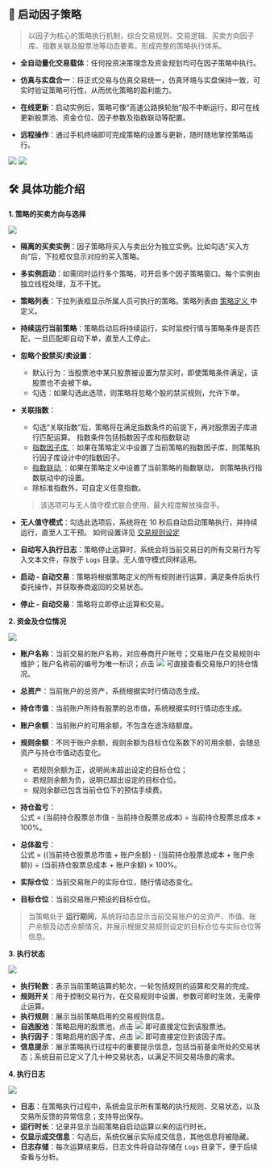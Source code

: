 ## 🚀 启动因子策略

> 以因子为核心的策略执行机制，综合交易规则、交易逻辑、买卖方向因子库、指数关联及股票池等动态要素，形成完整的策略执行体系。

- **全自动量化交易载体**：任何投资决策理念及资金规划均可在因子策略中执行。

- **仿真与实盘合一**：将正式交易与仿真交易统一，仿真环境与实盘保持一致，可实时验证策略可行性，从而优化策略的盈利能力。

- **在线更新**：启动实例后，策略可像“高速公路换轮胎”般不中断运行，即可在线更新股票池、资金仓位、因子参数及指数联动等配置。

- **远程操作**：通过手机终端即可完成策略的设置与更新，随时随地掌控策略运行。

<p align="left">
   <img  src="./images/launch_factor_strategy_buy.png"/ style="max-width:none;">
   <img  src="./images/launch_factor_strategy_sell.png"/ style="max-width:none;">
</p>

## 🛠️ 具体功能介绍

**1. 策略的买卖方向与选择**
 <p align="left">
    <img  src="./images/launch_factor_strategy_direction.png"/ style="max-width:none;">
 </p>

- **隔离的买卖实例**：因子策略将买入与卖出分为独立实例。比如勾选“买入方向”后，下拉框仅显示对应的买入策略。

- **多实例启动**：如需同时运行多个策略，可开启多个因子策略窗口。每个实例由独立线程处理，互不干扰。

- **策略列表**：下拉列表框显示所属人员可执行的策略。策略列表由 [ 策略定义 ](./Strategy_Definition.md) 中定义。

- **持续运行当前策略**：策略启动后将持续运行，实时监控行情与策略条件是否匹配，一旦匹配即自动下单，直至人工停止。  

- **忽略个股禁买/卖设置**：
  - 默认行为：当股票池中某只股票被设置为禁买时，即使策略条件满足，该股票也不会被下单。
  - 勾选：如果勾选此选项，则策略将忽略个股的禁买规则，允许下单。

- **关联指数**：
  - 勾选“关联指数”后，策略将在满足指数条件的前提下，再对股票因子库进行匹配运算。  指数条件包括指数因子库和指数联动
  - [ 指数因子库 ](./Factor_Library_Design.md)：如果在策略定义中设置了当前策略的指数因子库，则策略执行因子库设计中的指数因子。  
  - [ 指数联动 ](./Index_Linkage.md)：如果在策略定义中设置了当前策略的指数联动，  则策略执行指数联动中的设置。
  - 除标准指数外，可自定义任意指数。
   > 该选项可与无人值守模式联合使用，最大程度解放操盘手。  

- **无人值守模式**：勾选此选项后，系统将在 10 秒后自动启动策略执行，并持续运行，直至人工干预。 如何设置详见 [ 交易规则设定 ](./Trading_Rules_Setup.md)

- **自动写入执行日志**：策略停止运算时，系统会将当前交易日的所有交易行为写入文本文件，存放于 `Logs` 目录。无人值守模式同样适用。  

- **启动 - 自动交易**：策略将根据策略定义的所有规则进行运算，满足条件后执行委托操作，并获取券商返回的交易状态。  

- **停止 - 自动交易**：策略将立即停止运算和交易。
  
**2. 资金及仓位情况**
 <p align="left">
    <img  src="./images/launch_factor_strategy_fund.png"/ style="max-width:none;">
 </p>

- **账户名称**：当前交易的账户名称，对应券商开户账号；交易账户在交易规则中维护；账户名称前的编号为唯一标识；点击 <img src="./images/launch_factor_strategy_find.png" style="max-width:none;" />  可直接查看交易账户的持仓情况。

- **总资产**：当前账户的总资产，系统根据实时行情动态生成。

- **持仓市值**：当前账户所持有股票的总市值，系统根据实时行情动态生成。

- **账户余额**：当前账户的可用余额，不包含在途冻结额度。

- **规则余额**：不同于账户余额，规则余额为目标仓位系数下的可用余额，会随总资产与持仓市值动态变化。  
  - 若规则余额为正，说明尚未超出设定的目标仓位；  
  - 若规则余额为负，说明已超出设定的目标仓位。  
  - 规则余额已包含当前仓位下的预估手续费。

- **持仓盈亏**：  
  公式 = (当前持仓股票总市值 - 当前持仓股票总成本) ÷ 当前持仓股票总成本 × 100%。

- **总体盈亏**：  
  公式 = ((当前持仓股票总市值 + 账户余额) - (当前持仓股票总成本 + 账户余额)) ÷ (当前持仓股票总成本 + 账户余额) × 100%。

- **实际仓位**：当前交易账户的实际仓位，随行情动态变化。

- **目标仓位**：当前交易账户预设的目标仓位。

> 当策略处于 **运行期间**，系统将动态显示当前交易账户的总资产、市值、账户余额及动态余额情况，并展示根据交易规则设定的目标仓位与实际仓位等信息。

**3. 执行状态**
 <p align="left">
    <img  src="./images/launch_factor_strategy_action.png"/ style="max-width:none;">
 </p>
 
- **执行轮数**：表示当前策略运算的轮次，一轮包括规则的运算和交易的完成。  
- **规则开关**：用于控制交易行为，在交易规则中设置，参数可即时生效，无需停止运算。  
- **执行规则**：展示当前策略启用的交易规则信息。  
- **自选股池**：策略启用的股票池，点击 <img src="./images/launch_factor_strategy_find.png" style="max-width:none;" /> 即可直接定位到该股票池。  
- **执行因子**：策略启用的因子库，点击 <img src="./images/launch_factor_strategy_find.png" style="max-width:none;" /> 即可直接定位到该因子库。  
- **信息提示**：展示策略执行过程中的重要提示信息，包括当前基金所处的交易状态；系统目前已定义了几十种交易状态，以满足不同交易场景的需求。  
 
**4. 执行日志**
 <p align="left">
    <img  src="./images/launch_factor_strategy_logs.png"/ style="max-width:none;">
 </p>
 
- **日志**：在策略执行过程中，系统会显示所有策略的执行规则、交易状态，以及交易所反馈的异常信息；支持导出保存。
- **运行时长**：记录并显示当前策略自启动运算以来的运行时长。
- **仅显示成交信息**：勾选后，系统仅展示实际成交信息，其他信息将被隐藏。
- **日志存储**：每次运算结束后，日志文件将自动存储在 `Logs` 目录下，便于后续查看与分析。

